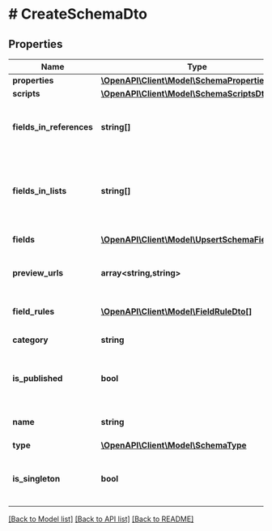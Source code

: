 # # CreateSchemaDto

## Properties

Name | Type | Description | Notes
------------ | ------------- | ------------- | -------------
**properties** | [**\OpenAPI\Client\Model\SchemaPropertiesDto**](SchemaPropertiesDto.md) |  | [optional]
**scripts** | [**\OpenAPI\Client\Model\SchemaScriptsDto**](SchemaScriptsDto.md) |  | [optional]
**fields_in_references** | **string[]** | The names of the fields that should be used in references. | [optional]
**fields_in_lists** | **string[]** | The names of the fields that should be shown in lists, including meta fields. | [optional]
**fields** | [**\OpenAPI\Client\Model\UpsertSchemaFieldDto[]**](UpsertSchemaFieldDto.md) | Optional fields. | [optional]
**preview_urls** | **array<string,string>** | The optional preview urls. | [optional]
**field_rules** | [**\OpenAPI\Client\Model\FieldRuleDto[]**](FieldRuleDto.md) | The optional field Rules. | [optional]
**category** | **string** | The category. | [optional]
**is_published** | **bool** | Set it to true to autopublish the schema. | [optional]
**name** | **string** | The name of the schema. |
**type** | [**\OpenAPI\Client\Model\SchemaType**](SchemaType.md) |  | [optional]
**is_singleton** | **bool** | Set to true to allow a single content item only. | [optional]

[[Back to Model list]](../../README.md#models) [[Back to API list]](../../README.md#endpoints) [[Back to README]](../../README.md)
